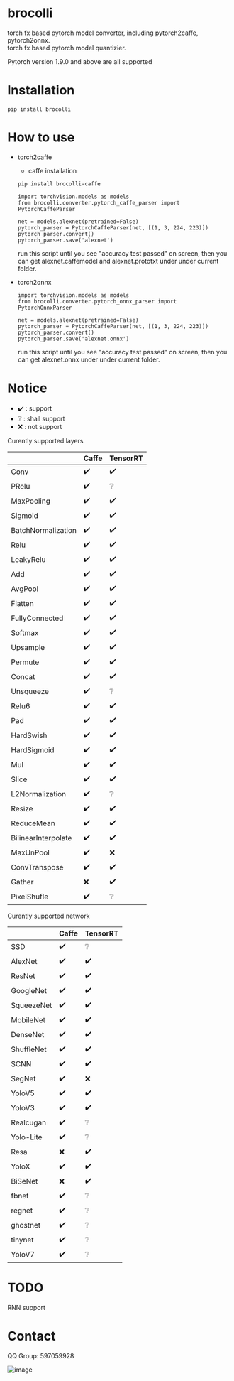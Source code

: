 # brocolli

torch fx based pytorch model converter, including pytorch2caffe, pytorch2onnx.  
torch fx based pytorch model quantizier.

Pytorch version 1.9.0 and above are all supported  

# Installation
```
pip install brocolli
```

# How to use
* torch2caffe
    * caffe installation
    ```bash
    pip install brocolli-caffe
    ```

    ```
    import torchvision.models as models
    from brocolli.converter.pytorch_caffe_parser import PytorchCaffeParser

    net = models.alexnet(pretrained=False)
    pytorch_parser = PytorchCaffeParser(net, [(1, 3, 224, 223)])
    pytorch_parser.convert()
    pytorch_parser.save('alexnet')
    ```
    run this script until you see "accuracy test passed" on screen, then you can get alexnet.caffemodel and alexnet.prototxt under under current folder.

* torch2onnx
    ```
    import torchvision.models as models
    from brocolli.converter.pytorch_onnx_parser import PytorchOnnxParser

    net = models.alexnet(pretrained=False)
    pytorch_parser = PytorchCaffeParser(net, [(1, 3, 224, 223)])
    pytorch_parser.convert()
    pytorch_parser.save('alexnet.onnx')
    ```
    run this script until you see "accuracy test passed" on screen, then you can get alexnet.onnx under under current folder.

# Notice 
* ✔️ : support 
* ❔ : shall support
* ❌ : not support

Curently supported layers

|                    |Caffe|TensorRT|
|---                 |---|---|
|Conv                |✔️|✔️|
|PRelu               |✔️|❔|
|MaxPooling          |✔️|✔️|
|Sigmoid             |✔️|✔️|
|BatchNormalization  |✔️|✔️|
|Relu                |✔️|✔️|
|LeakyRelu           |✔️|✔️|
|Add                 |✔️|✔️|
|AvgPool             |✔️|✔️|
|Flatten             |✔️|✔️|
|FullyConnected      |✔️|✔️|
|Softmax             |✔️|✔️|
|Upsample            |✔️|✔️|
|Permute             |✔️|✔️|
|Concat              |✔️|✔️|
|Unsqueeze           |✔️|❔|
|Relu6               |✔️|✔️|
|Pad                 |✔️|✔️|
|HardSwish           |✔️|✔️|
|HardSigmoid         |✔️|✔️|
|Mul                 |✔️|✔️|
|Slice               |✔️|✔️|
|L2Normalization     |✔️|❔|
|Resize              |✔️|✔️|
|ReduceMean          |✔️|✔️|
|BilinearInterpolate |✔️|✔️|
|MaxUnPool           |✔️|❌|
|ConvTranspose       |✔️|✔️|
|Gather              |❌|✔️|
|PixelShufle         |✔️|❔|


Curently supported network

|          |Caffe|TensorRT|
|---       |---|---|
|SSD       |✔️|❔|
|AlexNet   |✔️|✔️|
|ResNet    |✔️|✔️|
|GoogleNet |✔️|✔️|
|SqueezeNet|✔️|✔️|
|MobileNet |✔️|✔️|
|DenseNet  |✔️|✔️|
|ShuffleNet|✔️|✔️|
|SCNN      |✔️|✔️|
|SegNet    |✔️|❌|
|YoloV5    |✔️|✔️|
|YoloV3    |✔️|✔️|
|Realcugan |✔️|❔|
|Yolo-Lite |✔️|❔|
|Resa      |❌|✔️|
|YoloX     |✔️|✔️|
|BiSeNet   |❌|✔️|
|fbnet     |✔️|❔|
|regnet    |✔️|❔|
|ghostnet  |✔️|❔|
|tinynet   |✔️|❔|
|YoloV7    |✔️|❔|

# TODO
RNN support

# Contact
 QQ Group: 597059928
 
 ![image](https://raw.githubusercontent.com/inisis/brocolli/master/imgs/QGRPOUP.png)
